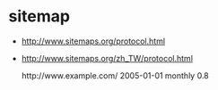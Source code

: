 # sitemap

* http://www.sitemaps.org/protocol.html
* http://www.sitemaps.org/zh_TW/protocol.html

  
   <?xml version="1.0" encoding="UTF-8"?>
    <urlset xmlns="http://www.sitemaps.org/schemas/sitemap/0.9">
      <url>
        <loc>http://www.example.com/</loc>
        <lastmod>2005-01-01</lastmod>
        <changefreq>monthly</changefreq>
        <priority>0.8</priority>
      </url>
    </urlset> 

